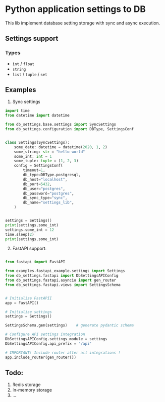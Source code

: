 # Python application settings to DB

This lib implement database setting storage with sync and async execution.

## Settings support

### **Types**

+ `int` / `float`
+ `string`
+ `list` / `tuple` / `set`

## Examples

1. Sync settings 

```python
import time
from datetime import datetime

from db_settings.base.settings import SyncSettings
from db_settings.configuration import DBType, SettingsConf


class Settings(SyncSettings):
    some_date: datetime = datetime(2020, 1, 2)
    some_string: str = "hello world"
    some_int: int = 1
    some_tuple: tuple = (1, 2, 3)
    config = SettingsConf(
        timeout=1,
        db_type=DBType.postgresql,
        db_host="localhost",
        db_port=5432,
        db_user="postgres",
        db_password="postgres",
        db_sync_type="sync",
        db_name="settings_lib",
    )


settings = Settings()
print(settings.some_int)
settings.some_int = 12
time.sleep(2)
print(settings.some_int)

```

2. FastAPI support:

```python

from fastapi import FastAPI

from examples.fastapi_example.settings import Settings
from db_settings.fastapi import DbSettingsAPIConfig
from db_settings.fastapi.asyncio import gen_router
from db_settings.fastapi.views import SettingsSchema


# Initialize FastAPII
app = FastAPI()

# Initialize settings
settings = Settings()

SettingsSchema.gen(settings)    # generate pydantic schema

# Configure API settings integration 
DbSettingsAPIConfig.settings_module = settings
DbSettingsAPIConfig.api_prefix = "/api"

# IMPORTANT! Include router after all integrations !
app.include_router(gen_router())

```

## Todo:

1. Redis storage
2. In-memory storage
3. ...
